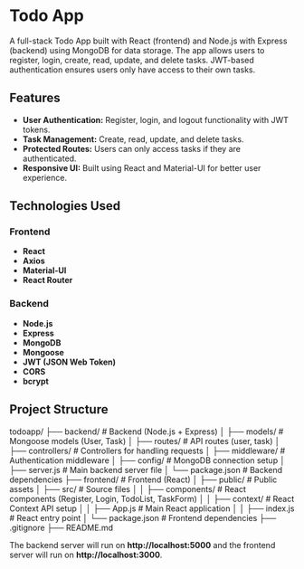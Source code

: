 # Todo App

A full-stack Todo App built with React (frontend) and Node.js with Express (backend) using MongoDB for data storage. The app allows users to register, login, create, read, update, and delete tasks. JWT-based authentication ensures users only have access to their own tasks.

##  Features

- **User Authentication:** Register, login, and logout functionality with JWT tokens.
- **Task Management:** Create, read, update, and delete tasks.
- **Protected Routes:** Users can only access tasks if they are authenticated.
- **Responsive UI:** Built using React and Material-UI for better user experience.

##  Technologies Used

### Frontend
- **React**
- **Axios**
- **Material-UI**
- **React Router**

### Backend
- **Node.js**
- **Express**
- **MongoDB**
- **Mongoose**
- **JWT (JSON Web Token)**
- **CORS**
- **bcrypt**

## Project Structure

todoapp/ ├── backend/ # Backend (Node.js + Express) │ ├── models/ # Mongoose models (User, Task) │ ├── routes/ # API routes (user, task) │ ├── controllers/ # Controllers for handling requests │ ├── middleware/ # Authentication middleware │ ├── config/ # MongoDB connection setup │ ├── server.js # Main backend server file │ └── package.json # Backend dependencies ├── frontend/ # Frontend (React) │ ├── public/ # Public assets │ ├── src/ # Source files │ │ ├── components/ # React components (Register, Login, TodoList, TaskForm) │ │ ├── context/ # React Context API setup │ │ ├── App.js # Main React application │ │ ├── index.js # React entry point │ └── package.json # Frontend dependencies ├── .gitignore ├── README.md

The backend server will run on **http://localhost:5000** and the frontend server will run on **http://localhost:3000**.
